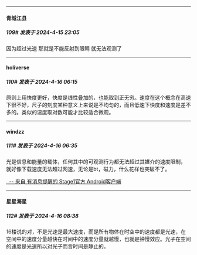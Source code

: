 ﻿
*****

####  青城江县  
##### 109#       发表于 2024-4-15 23:05

因为超过光速 那就是不能反射到眼睛 就无法观测了 


*****

####  holiverse  
##### 110#       发表于 2024-4-16 06:15

原则上用快度更好，快度是线性叠加的，也能取到正无穷。速度在这个概念在高速下很不好，尺子的刻度某种意义上来说是不均匀的，而且低速下快度和速度是差不多的。类似的温度取对数可能才比较适合微观。


*****

####  windzz  
##### 111#       发表于 2024-4-16 06:35

光是信息和能量的载体，任何其中的可观测行为都无法超过其媒介的速度限制，
就好像下载速度无法超过网速，无论是bt，磁力，什么花样也突破不了。

[  -- 来自 有消息提醒的 Stage1官方 Android客户端](https://www.coolapk.com/apk/140634)


*****

####  星星海星  
##### 112#       发表于 2024-4-16 08:38

16楼说的对，不是光速是最大速度，而是所有物体在时空中的速度都是光速，在空间中的速度分量越快在时间中的速度分量就越慢，也就是钟慢效应。光子在空间的速度是光速所以对光子而言时间是静止的。

